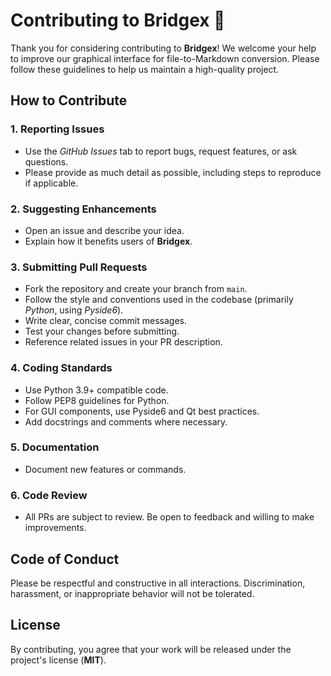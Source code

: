 # Contributing to Bridgex 🐍

Thank you for considering contributing to **Bridgex**! We welcome your help to improve our graphical interface for file-to-Markdown conversion. Please follow these guidelines to help us maintain a high-quality project.

## How to Contribute

### 1. Reporting Issues
- Use the _GitHub Issues_ tab to report bugs, request features, or ask questions.
- Please provide as much detail as possible, including steps to reproduce if applicable.

### 2. Suggesting Enhancements
- Open an issue and describe your idea.
- Explain how it benefits users of **Bridgex**.

### 3. Submitting Pull Requests
- Fork the repository and create your branch from `main`.
- Follow the style and conventions used in the codebase (primarily _Python_, using _Pyside6_).
- Write clear, concise commit messages.
- Test your changes before submitting.
- Reference related issues in your PR description.

### 4. Coding Standards
- Use Python 3.9+ compatible code.
- Follow PEP8 guidelines for Python.
- For GUI components, use Pyside6 and Qt best practices.
- Add docstrings and comments where necessary.

### 5. Documentation
- Document new features or commands.

### 6. Code Review
- All PRs are subject to review. Be open to feedback and willing to make improvements.

## Code of Conduct

Please be respectful and constructive in all interactions. Discrimination, harassment, or inappropriate behavior will not be tolerated.

## License

By contributing, you agree that your work will be released under the project's license (**MIT**).
